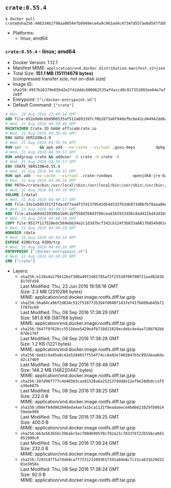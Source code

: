 ## `crate:0.55.4`

```console
$ docker pull crate@sha256:406334b1f98aa00544fb0949ece4a9c963ad4c4734fd557aebd547fdd94a688d
```

-	Platforms:
	-	linux; amd64

### `crate:0.55.4` - linux; amd64

-	Docker Version: 1.12.1
-	Manifest MIME: `application/vnd.docker.distribution.manifest.v2+json`
-	Total Size: **151.1 MB (151114678 bytes)**  
	(compressed transfer size, not on-disk size)
-	Image ID: `sha256:4957b26379e65b42e2f41dddc600962535af4accd8c917351093ee04e7af2e8f`
-	Entrypoint: `["\/docker-entrypoint.sh"]`
-	Default Command: `["crate"]`

```dockerfile
# Mon, 29 Aug 2016 23:49:14 GMT
ADD file:852e9d0cb9d906535af512a89339fc70b2873a0f94defbcbe41cd44942dd6ac8 in / 
# Wed, 31 Aug 2016 04:39:46 GMT
MAINTAINER Crate.IO GmbH office@crate.io
# Wed, 31 Aug 2016 04:39:46 GMT
ENV GOSU_VERSION=1.9
# Wed, 31 Aug 2016 04:39:56 GMT
RUN set -x     && apk add --no-cache --virtual .gosu-deps         dpkg         gnupg         curl     && export ARCH=$(echo $(dpkg --print-architecture) | cut -d"-" -f3)     && curl -o /usr/local/bin/gosu -fSL "https://github.com/tianon/gosu/releases/download/$GOSU_VERSION/gosu-$ARCH"     && curl -o /usr/local/bin/gosu.asc -fSL "https://github.com/tianon/gosu/releases/download/$GOSU_VERSION/gosu-$ARCH.asc"     && export GNUPGHOME="$(mktemp -d)"     && gpg --keyserver ha.pool.sks-keyservers.net --recv-keys B42F6819007F00F88E364FD4036A9C25BF357DD4     && gpg --batch --verify /usr/local/bin/gosu.asc /usr/local/bin/gosu     && rm -r "$GNUPGHOME" /usr/local/bin/gosu.asc     && chmod +x /usr/local/bin/gosu     && gosu nobody true     && apk del .gosu-deps
# Wed, 31 Aug 2016 04:39:57 GMT
RUN addgroup crate && adduser -G crate -H crate -D
# Wed, 31 Aug 2016 04:39:57 GMT
ENV CRATE_VERSION=0.55.4
# Wed, 31 Aug 2016 04:40:15 GMT
RUN apk add --no-cache --virtual .crate-rundeps         openjdk8-jre-base         python3         openssl         sigar     && apk add --no-cache --virtual .build-deps         curl         gnupg         tar     && curl -fSL -O https://cdn.crate.io/downloads/releases/crate-$CRATE_VERSION.tar.gz     && curl -fSL -O https://cdn.crate.io/downloads/releases/crate-$CRATE_VERSION.tar.gz.asc     && export GNUPGHOME="$(mktemp -d)"     && gpg --keyserver ha.pool.sks-keyservers.net --recv-keys 90C23FC6585BC0717F8FBFC37FAAE51A06F6EAEB     && gpg --batch --verify crate-$CRATE_VERSION.tar.gz.asc crate-$CRATE_VERSION.tar.gz     && rm -r "$GNUPGHOME" crate-$CRATE_VERSION.tar.gz.asc     && mkdir /crate     && tar -xf crate-$CRATE_VERSION.tar.gz -C /crate --strip-components=1     && ln -s /usr/bin/python3 /usr/bin/python     && rm /crate/plugins/sigar/lib/libsigar-amd64-linux.so     && chown -R crate /crate     && apk del .build-deps
# Wed, 31 Aug 2016 04:40:16 GMT
ENV PATH=/crate/bin:/usr/local/sbin:/usr/local/bin:/usr/sbin:/usr/bin:/sbin:/bin
# Wed, 31 Aug 2016 04:40:16 GMT
VOLUME [/data]
# Wed, 31 Aug 2016 04:40:17 GMT
ADD file:33e1eb95331f2fdac6f7aa4f37d1379542d54d333f63db873d8bfbf0aaa86e2d in /crate/config/crate.yml 
# Wed, 31 Aug 2016 04:40:17 GMT
ADD file:a3aa60dd23939bb1b0c1bf558d768d3f06cead16fd33d36cdad411bd43d16448 in /crate/config/logging.yml 
# Wed, 31 Aug 2016 04:40:18 GMT
COPY file:9517f117528edc569ebb34a2c1d3d7bcf342cb124f3b833a681768549d61ebfb in / 
# Wed, 31 Aug 2016 04:40:18 GMT
WORKDIR /data
# Wed, 31 Aug 2016 04:40:18 GMT
EXPOSE 4200/tcp 4300/tcp
# Wed, 31 Aug 2016 04:40:20 GMT
ENTRYPOINT ["/docker-entrypoint.sh"]
# Wed, 31 Aug 2016 04:40:20 GMT
CMD ["crate"]
```

-	Layers:
	-	`sha256:e110a4a1794126ef308a49f2d65785af2f25538f06700721aad8283b81fdfa58`  
		Last Modified: Thu, 23 Jun 2016 19:56:16 GMT  
		Size: 2.3 MB (2310286 bytes)  
		MIME: application/vnd.docker.image.rootfs.diff.tar.gzip
	-	`sha256:56a64ca96f2d834c512f5167735394f0048f143fef417b609ab45bf21f87bc69`  
		Last Modified: Thu, 08 Sep 2016 17:38:29 GMT  
		Size: 581.8 KB (581768 bytes)  
		MIME: application/vnd.docker.image.rootfs.diff.tar.gzip
	-	`sha256:5647f9f02bcc55316ee5429e4fb710d21829ecdebc4e4aa718b792bb07de178f`  
		Last Modified: Thu, 08 Sep 2016 17:38:28 GMT  
		Size: 1.2 KB (1221 bytes)  
		MIME: application/vnd.docker.image.rootfs.diff.tar.gzip
	-	`sha256:6e82c9a95e8c42e5284657f554f74cc8a92e7402847b5c992deaa6ded2c174b9`  
		Last Modified: Thu, 08 Sep 2016 17:38:48 GMT  
		Size: 148.2 MB (148220447 bytes)  
		MIME: application/vnd.docker.image.rootfs.diff.tar.gzip
	-	`sha256:207d98f777c4d40383caa91528a6a252137ddd8e12efbe28dbdccaf5a36e687b`  
		Last Modified: Thu, 08 Sep 2016 17:38:25 GMT  
		Size: 232.0 B  
		MIME: application/vnd.docker.image.rootfs.diff.tar.gzip
	-	`sha256:d98ef84d98204deda4ae7a1bca1121f0eadaeece4bd6621029fb092459ede998`  
		Last Modified: Thu, 08 Sep 2016 17:38:25 GMT  
		Size: 400.0 B  
		MIME: application/vnd.docker.image.rootfs.diff.tar.gzip
	-	`sha256:663e563b5bc396abc5ecf00d6995f0cf02a21c7833f6f22b556ca041051980c0`  
		Last Modified: Thu, 08 Sep 2016 17:38:24 GMT  
		Size: 232.0 B  
		MIME: application/vnd.docker.image.rootfs.diff.tar.gzip
	-	`sha256:729314f75a7da69ca7f7531232093617341a84e8c7c21ca631b29d3201e3058a`  
		Last Modified: Thu, 08 Sep 2016 17:38:24 GMT  
		Size: 92.0 B  
		MIME: application/vnd.docker.image.rootfs.diff.tar.gzip
